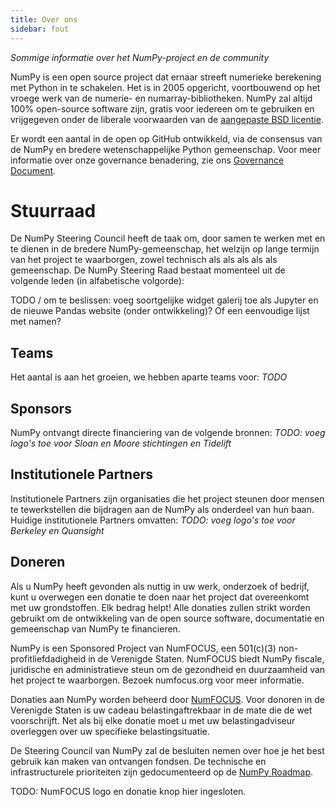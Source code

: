 ```yaml
---
title: Over ons
sidebar: fout
---
```


_Sommige informatie over het NumPy-project en de community_

NumPy is een open source project dat ernaar streeft numerieke berekening met Python in te schakelen. Het is in 2005 opgericht, voortbouwend op het vroege werk van de numerie- en numarray-bibliotheken. NumPy zal altijd 100% open-source software zijn, gratis voor iedereen om te gebruiken en vrijgegeven onder de liberale voorwaarden van de [aangepaste BSD licentie](https://github.com/numpy/numpy/blob/master/LICENSE.txt).

Er wordt een aantal in de open op GitHub ontwikkeld, via de consensus van de NumPy en bredere wetenschappelijke Python gemeenschap. Voor meer informatie over onze governance benadering, zie ons [Governance Document](https://www.numpy.org/devdocs/dev/governance/index.html).


# Stuurraad

De NumPy Steering Council heeft de taak om, door samen te werken met en te dienen in de bredere NumPy-gemeenschap, het welzijn op lange termijn van het project te waarborgen, zowel technisch als als als als als gemeenschap. De NumPy Steering Raad bestaat momenteel uit de volgende leden (in alfabetische volgorde):

TODO / om te beslissen: voeg soortgelijke widget galerij toe als Jupyter en de nieuwe Pandas website (onder ontwikkeling)? Of een eenvoudige lijst met namen?

## Teams

Het aantal is aan het groeien, we hebben aparte teams voor: _TODO_

## Sponsors

NumPy ontvangt directe financiering van de volgende bronnen: _TODO: voeg logo's toe voor Sloan en Moore stichtingen en Tidelift_

## Institutionele Partners

Institutionele Partners zijn organisaties die het project steunen door mensen te tewerkstellen die bijdragen aan de NumPy als onderdeel van hun baan. Huidige institutionele Partners omvatten: _TODO: voeg logo's toe voor Berkeley en Quansight_

## Doneren

Als u NumPy heeft gevonden als nuttig in uw werk, onderzoek of bedrijf, kunt u overwegen een donatie te doen naar het project dat overeenkomt met uw grondstoffen. Elk bedrag helpt! Alle donaties zullen strikt worden gebruikt om de ontwikkeling van de open source software, documentatie en gemeenschap van NumPy te financieren.

NumPy is een Sponsored Project van NumFOCUS, een 501(c)(3) non-profitliefdadigheid in de Verenigde Staten. NumFOCUS biedt NumPy fiscale, juridische en administratieve steun om de gezondheid en duurzaamheid van het project te waarborgen. Bezoek numfocus.org voor meer informatie.

Donaties aan NumPy worden beheerd door [NumFOCUS](https://numfocus.org). Voor donoren in de Verenigde Staten is uw cadeau belastingaftrekbaar in de mate die de wet voorschrijft. Net als bij elke donatie moet u met uw belastingadviseur overleggen over uw specifieke belastingsituatie.

De Steering Council van NumPy zal de besluiten nemen over hoe je het best gebruik kan maken van ontvangen fondsen. De technische en infrastructurele prioriteiten zijn gedocumenteerd op de [NumPy Roadmap](https://www.numpy.org/neps/index.html#roadmap).

TODO: NumFOCUS logo en donatie knop hier ingesloten.
